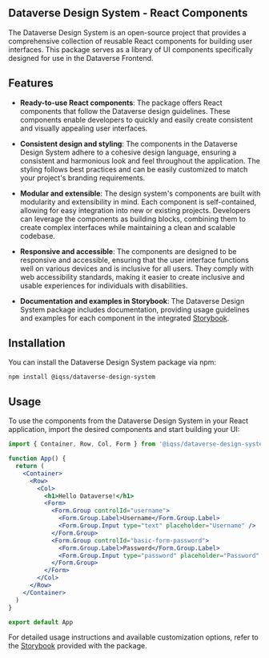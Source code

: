 ## Dataverse Design System - React Components

The Dataverse Design System is an open-source project that provides a comprehensive collection of reusable React components for building user interfaces. This package serves as a library of UI components specifically designed for use in the Dataverse Frontend.

## Features

- **Ready-to-use React components**: The package offers React components that follow the Dataverse design guidelines. These components enable developers to quickly and easily create consistent and visually appealing user interfaces.

- **Consistent design and styling**: The components in the Dataverse Design System adhere to a cohesive design language, ensuring a consistent and harmonious look and feel throughout the application. The styling follows best practices and can be easily customized to match your project's branding requirements.

- **Modular and extensible**: The design system's components are built with modularity and extensibility in mind. Each component is self-contained, allowing for easy integration into new or existing projects. Developers can leverage the components as building blocks, combining them to create complex interfaces while maintaining a clean and scalable codebase.

- **Responsive and accessible**: The components are designed to be responsive and accessible, ensuring that the user interface functions well on various devices and is inclusive for all users. They comply with web accessibility standards, making it easier to create inclusive and usable experiences for individuals with disabilities.

- **Documentation and examples in Storybook**: The Dataverse Design System package includes documentation, providing usage guidelines and examples for each component in the integrated [Storybook](https://646fbe232a8d3b501a1943f3-euwxbewiys.chromatic.com).

[//]: # '- **Active community and support**: Coming soon!'

## Installation

You can install the Dataverse Design System package via npm:

```shell
npm install @iqss/dataverse-design-system
```

## Usage

To use the components from the Dataverse Design System in your React application, import the desired components and start building your UI:

```jsx
import { Container, Row, Col, Form } from '@iqss/dataverse-design-system'

function App() {
  return (
    <Container>
      <Row>
        <Col>
          <h1>Hello Dataverse!</h1>
          <Form>
            <Form.Group controlId="username">
              <Form.Group.Label>Username</Form.Group.Label>
              <Form.Group.Input type="text" placeholder="Username" />
            </Form.Group>
            <Form.Group controlId="basic-form-password">
              <Form.Group.Label>Password</Form.Group.Label>
              <Form.Group.Input type="password" placeholder="Password" />
            </Form.Group>
          </Form>
        </Col>
      </Row>
    </Container>
  )
}

export default App
```

For detailed usage instructions and available customization options, refer to the [Storybook](https://646fbe232a8d3b501a1943f3-euwxbewiys.chromatic.com) provided with the package.

[//]: # 'COMMING SOON'
[//]: # '## Contributions'
[//]: #
[//]: # "The Dataverse Design System is an open-source project and welcomes contributions from the community. Whether you find a bug, have a feature request, or would like to contribute code improvements, your participation is highly encouraged. Please refer to the project's GitHub repository for guidelines on how to contribute."
[//]: #
[//]: # "Join the Dataverse community and let's build better user interfaces together!"
[//]: #
[//]: # '**License:** [MIT License](https://opensource.org/licenses/MIT)'
